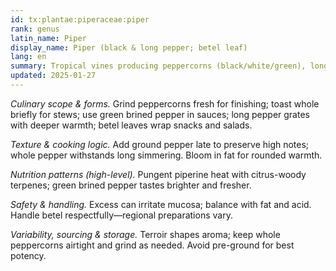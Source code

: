 ```yaml
---
id: tx:plantae:piperaceae:piper
rank: genus
latin_name: Piper
display_name: Piper (black & long pepper; betel leaf)
lang: en
summary: Tropical vines producing peppercorns (black/white/green), long pepper spikes, and edible leaves (betel); foundational heat and aroma for savory cooking and pickling.
updated: 2025-01-27
---
```


_Culinary scope & forms._ Grind peppercorns fresh for finishing; toast whole briefly for stews; use green brined pepper in sauces; long pepper grates with deeper warmth; betel leaves wrap snacks and salads.

_Texture & cooking logic._ Add ground pepper late to preserve high notes; whole pepper withstands long simmering. Bloom in fat for rounded warmth.

_Nutrition patterns (high-level)._ Pungent piperine heat with citrus-woody terpenes; green brined pepper tastes brighter and fresher.

_Safety & handling._ Excess can irritate mucosa; balance with fat and acid. Handle betel respectfully—regional preparations vary.

_Variability, sourcing & storage._ Terroir shapes aroma; keep whole peppercorns airtight and grind as needed. Avoid pre-ground for best potency.
